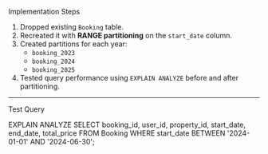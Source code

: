 Implementation Steps

1. Dropped existing `Booking` table.  
2. Recreated it with **RANGE partitioning** on the `start_date` column.  
3. Created partitions for each year:
   - `booking_2023`
   - `booking_2024`
   - `booking_2025`
4. Tested query performance using `EXPLAIN ANALYZE` before and after partitioning.

---

 Test Query


EXPLAIN ANALYZE
SELECT 
    booking_id,
    user_id,
    property_id,
    start_date,
    end_date,
    total_price
FROM Booking
WHERE start_date BETWEEN '2024-01-01' AND '2024-06-30';